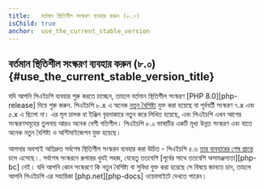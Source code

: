 ```yaml
---
title:   বর্তমান স্থিতিশীল সংস্করণ ব্যবহার করুন (৮.০)
isChild: true
anchor:  use_the_current_stable_version
---
```


## বর্তমান স্থিতিশীল সংস্করণ ব্যবহার করুন (৮.০) {#use_the_current_stable_version_title}

যদি আপনি পিএইচপি ব্যবহার শুরু করতে চাচ্ছেন, তাহলে বর্তমান স্থিতিশীল সংস্করণ [PHP 8.0][php-release] দিয়ে শুরু করুন. পিএইচপি ৮.x এ অনেক  [নতুন বৈশিষ্ট্য](#language_highlights) যুক্ত করা হয়েছে যা পূর্ববর্তী সংস্করণ ৭.x এবং ৫.x এ ছিলো না। এর মূল চালক বা ইঞ্জিন বৃহদাকারে নতুন করে লিখিত হয়েছে, এবং পিএইচপি এখন আগের সংস্করণসমূহের তুলনায় আরও অনেক বেশী গতিশীল। পিএইচপি ৮.০ ভাষাটির একটি মূখ্য উন্নত সংস্করণ এবং যাতে অনেক নতুন বৈশিষ্ট্য ও অপ্টিমাইজেশন যুক্ত হয়েছে।

আপনার অবশ্যই অতিদ্রুত সর্বশেষ স্থিতিশীল সংস্করন ব্যবহার করা উচিত - পিএইচপি ৫.৬ [তার ব্যবহারের শেষ প্রান্তে](http://php.net/supported-versions.php) চলে এসেছে।. সর্বশেষ সংস্করনে রূপান্তর খুবই সহজ, যেহেতু ততবেশি [পূর্বের সাথে ততবেশি অসামঞ্জস্যতা][php-bc] নেই। যদি আপনি কোন সংস্করণে কি নতুন বৈশিষ্ট্য বা সুবিধা যুক্ত করা হয়েছে সে বিষয়ে জানতে চান, তাহলে আপনি পিএইচপি এর সহায়িকা [php.net][php-docs] ওয়েবসাইটে দেখতে পারেন।

[পিএইচপি-সংস্করণ]: http://php.net/downloads.php
[পিএইচপি-সহায়িকা]: http://php.net/manual/
[পিএইচপি-সামঞ্জস্যতা]: http://php.net/manual/migration80.incompatible.php
